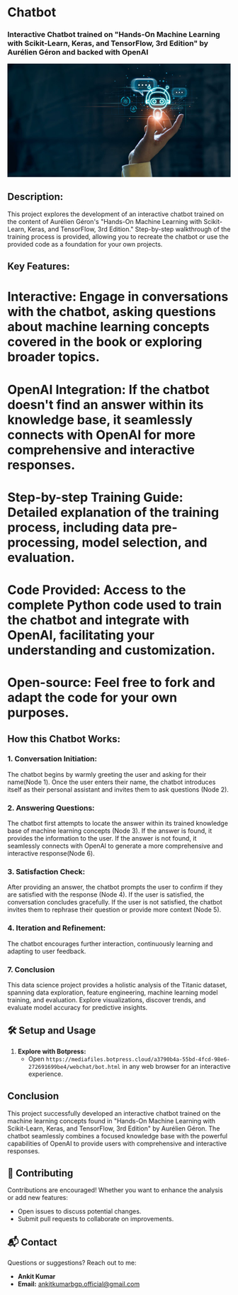 # Chatbot
### Interactive Chatbot trained on "Hands-On Machine Learning with Scikit-Learn, Keras, and TensorFlow, 3rd Edition" by Aurélien Géron and backed with OpenAI

<div align="center">
  <img src="https://github.com/gl-ankit-kumar/Chatbot/blob/main/Chatbot.png" alt="Flow Chart">
</div>

## Description:

This project explores the development of an interactive chatbot trained on the content of Aurélien Géron's "Hands-On Machine Learning with Scikit-Learn, Keras, and TensorFlow, 3rd Edition." Step-by-step walkthrough of the training process is provided, allowing you to recreate the chatbot or use the provided code as a foundation for your own projects.

## Key Features:

# Interactive: Engage in conversations with the chatbot, asking questions about machine learning concepts covered in the book or exploring broader topics.
# OpenAI Integration: If the chatbot doesn't find an answer within its knowledge base, it seamlessly connects with OpenAI for more comprehensive and interactive responses.
# Step-by-step Training Guide: Detailed explanation of the training process, including data pre-processing, model selection, and evaluation.
# Code Provided: Access to the complete Python code used to train the chatbot and integrate with OpenAI, facilitating your understanding and customization.
# Open-source: Feel free to fork and adapt the code for your own purposes.

## How this Chatbot Works:

### 1. Conversation Initiation:
The chatbot begins by warmly greeting the user and asking for their name(Node 1).
Once the user enters their name, the chatbot introduces itself as their personal assistant and invites them to ask questions (Node 2).

### 2. Answering Questions:
The chatbot first attempts to locate the answer within its trained knowledge base of machine learning concepts (Node 3).
If the answer is found, it provides the information to the user.
If the answer is not found, it seamlessly connects with OpenAI to generate a more comprehensive and interactive response(Node 6).

### 3. Satisfaction Check:
After providing an answer, the chatbot prompts the user to confirm if they are satisfied with the response (Node 4).
If the user is satisfied, the conversation concludes gracefully.
If the user is not satisfied, the chatbot invites them to rephrase their question or provide more context (Node 5).

### 4. Iteration and Refinement:
The chatbot encourages further interaction, continuously learning and adapting to user feedback.

### 7. Conclusion
This data science project provides a holistic analysis of the Titanic dataset, spanning data exploration, feature engineering, machine learning model training, and evaluation. Explore visualizations, discover trends, and evaluate model accuracy for predictive insights.

## 🛠️ Setup and Usage

1. **Explore with Botpress:**
    - Open `https://mediafiles.botpress.cloud/a3790b4a-55bd-4fcd-98e6-272691699be4/webchat/bot.html` in any web browser for an interactive experience.

## Conclusion
This project successfully developed an interactive chatbot trained on the machine learning concepts found in "Hands-On Machine Learning with Scikit-Learn, Keras, and TensorFlow, 3rd Edition" by Aurélien Géron. The chatbot seamlessly combines a focused knowledge base with the powerful capabilities of OpenAI to provide users with comprehensive and interactive responses.

## 🤝 Contributing

Contributions are encouraged! Whether you want to enhance the analysis or add new features:

- Open issues to discuss potential changes.
- Submit pull requests to collaborate on improvements.

## 📬 Contact

Questions or suggestions? Reach out to me:

- **Ankit Kumar**
- **Email:** [ankitkumarbgp.official@gmail.com](mailto:ankitkumarbgp.official@gmail.com)
